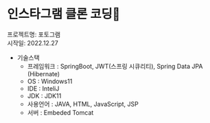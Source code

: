 # 인스타그램 클론 코딩💝
프로젝트명: 포토그램<br/>
시작일: 2022.12.27

+ 기술스택<br/>
  + 프레임워크 : SpringBoot, JWT(스프링 시큐리티), Spring Data JPA (Hibernate)<br/>
  + OS : Windows11<br/>
  + IDE : InteliJ<br/>
  + JDK : JDK11<br/>
  + 사용언어 : JAVA, HTML, JavaScript, JSP<br/>
  + 서버 : Embeded Tomcat<br/><br/>

